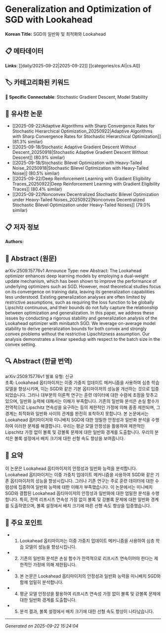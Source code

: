 # Generalization and Optimization of SGD with Lookahead

**Korean Title:** SGD의 일반화 및 최적화와 Lookahead

## 📋 메타데이터

**Links**: [[daily/2025-09-22|2025-09-22]] [[categories/cs.AI|cs.AI]]

## 🏷️ 카테고리화된 키워드
**🔗 Specific Connectable**: Stochastic Gradient Descent, Model Stability

## 🔗 유사한 논문
- [[2025-09-22/Adaptive Algorithms with Sharp Convergence Rates for Stochastic Hierarchical Optimization_20250922|Adaptive Algorithms with Sharp Convergence Rates for Stochastic Hierarchical Optimization]] (81.3% similar)
- [[2025-09-18/Stochastic Adaptive Gradient Descent Without Descent_20250918|Stochastic Adaptive Gradient Descent Without Descent]] (80.9% similar)
- [[2025-09-18/Stochastic Bilevel Optimization with Heavy-Tailed Noise_20250918|Stochastic Bilevel Optimization with Heavy-Tailed Noise]] (80.5% similar)
- [[2025-09-22/Deep Reinforcement Learning with Gradient Eligibility Traces_20250922|Deep Reinforcement Learning with Gradient Eligibility Traces]] (80.4% similar)
- [[2025-09-22/Nonconvex Decentralized Stochastic Bilevel Optimization under Heavy-Tailed Noises_20250922|Nonconvex Decentralized Stochastic Bilevel Optimization under Heavy-Tailed Noises]] (79.0% similar)

## 📋 저자 정보

**Authors:** 

## 📄 Abstract (원문)

arXiv:2509.15776v1 Announce Type: new 
Abstract: The Lookahead optimizer enhances deep learning models by employing a dual-weight update mechanism, which has been shown to improve the performance of underlying optimizers such as SGD. However, most theoretical studies focus on its convergence on training data, leaving its generalization capabilities less understood. Existing generalization analyses are often limited by restrictive assumptions, such as requiring the loss function to be globally Lipschitz continuous, and their bounds do not fully capture the relationship between optimization and generalization. In this paper, we address these issues by conducting a rigorous stability and generalization analysis of the Lookahead optimizer with minibatch SGD. We leverage on-average model stability to derive generalization bounds for both convex and strongly convex problems without the restrictive Lipschitzness assumption. Our analysis demonstrates a linear speedup with respect to the batch size in the convex setting.

## 🔍 Abstract (한글 번역)

arXiv:2509.15776v1 발표 유형: 신규  
초록: Lookahead 옵티마이저는 이중 가중치 업데이트 메커니즘을 사용하여 심층 학습 모델을 향상시키며, 이는 SGD와 같은 기본 옵티마이저의 성능을 개선하는 것으로 입증되었습니다. 그러나 대부분의 이론적 연구는 훈련 데이터에 대한 수렴에 초점을 맞추고 있으며, 일반화 능력에 대해서는 이해가 부족합니다. 기존의 일반화 분석은 손실 함수가 전역적으로 Lipschitz 연속성을 요구하는 등의 제한적인 가정에 의해 종종 제한되며, 그 경계는 최적화와 일반화 사이의 관계를 완전히 포착하지 못합니다. 본 논문에서는 Lookahead 옵티마이저와 미니배치 SGD에 대한 엄밀한 안정성과 일반화 분석을 수행하여 이러한 문제를 해결합니다. 우리는 평균 모델 안정성을 활용하여 제한적인 Lipschitz 가정 없이 볼록 및 강볼록 문제에 대한 일반화 경계를 도출합니다. 우리의 분석은 볼록 설정에서 배치 크기에 대한 선형 속도 향상을 보여줍니다.

## 📝 요약

이 논문은 Lookahead 옵티마이저의 안정성과 일반화 능력을 분석합니다. Lookahead 옵티마이저는 이중 가중치 업데이트 메커니즘을 사용하여 SGD와 같은 기존 옵티마이저의 성능을 향상시킵니다. 그러나 기존 연구는 주로 훈련 데이터에 대한 수렴성에 집중하여 일반화 능력에 대한 이해가 부족했습니다. 이 논문에서는 미니배치 SGD와 결합된 Lookahead 옵티마이저의 안정성과 일반화에 대한 엄밀한 분석을 수행합니다. 특히, 전역 리프시츠 연속성 가정 없이 볼록 및 강볼록 문제에 대한 일반화 경계를 도출하였으며, 볼록 설정에서 배치 크기에 따른 선형 속도 향상을 입증했습니다.

## 🎯 주요 포인트

- 1. Lookahead 옵티마이저는 이중 가중치 업데이트 메커니즘을 사용하여 심층 학습 모델의 성능을 향상시킵니다.

- 2. 기존의 일반화 분석은 손실 함수가 전역적으로 리프시츠 연속이어야 한다는 제한적인 가정에 의해 제한됩니다.

- 3. 본 논문은 Lookahead 옵티마이저의 안정성과 일반화 능력을 미니배치 SGD와 함께 엄밀히 분석합니다.

- 4. 평균 모델 안정성을 활용하여 리프시츠 연속성 가정 없이 볼록 및 강볼록 문제에 대한 일반화 경계를 도출합니다.

- 5. 분석 결과, 볼록 설정에서 배치 크기에 대한 선형 속도 향상이 나타났습니다.

---

*Generated on 2025-09-22 15:24:04*